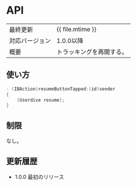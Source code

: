 # API

|                |            |
|:---------------|:-----------|
| 最終更新       | {{ file.mtime }} |
| 対応バージョン | 1.0.0以降      |
| 概要           | トラッキングを再開する。 |

## 使い方

```objectivec
- (IBAction)resumeButtonTapped:(id)sender
{
    [Userdive resume];
}
```

## 制限

なし。

## 更新履歴

- 1.0.0 最初のリリース
